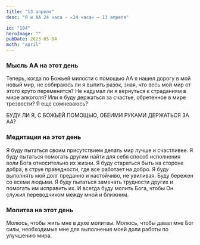 ```yaml
---
title: "13 апреля"
desc: "Я и АА 24 часа - «24 часа» — 13 апреля"

id: "104"
heroImage: ""
pubDate: 2023-05-04
moth: "april"
---
```


### Мысль АА на этот день

Теперь, когда по Божьей милости с помощью АА я нашел дорогу в мой новый мир,
не собираюсь ли я выпить разок, зная, что весь мой мир от этого круто
переменится? Не надумал ли я вернуться к страданиям в мире алкоголя? Или я
буду держаться за счастье, обретенное в мире трезвости? Я еще сомневаюсь?

БУДУ ЛИ Я, С БОЖЬЕЙ ПОМОЩЬЮ, ОБЕИМИ РУКАМИ ДЕРЖАТЬСЯ ЗА АА?

### Медитация на этот день

Я буду пытаться своим присутствием делать мир лучше и счастливее. Я буду
пытаться помогать другим найти для себя способ исполнения воли Бога
относительно их жизни. Я буду стараться быть на стороне добра, в струе
праведности, где все работает на добро. Я буду выполнять мой долг преданно и
настойчиво, не увиливая. Буду бережен со всеми людьми. Я буду пытаться
замечать трудности других и помогать им исправить их. И всегда буду молить
Бога, чтобы Он служил переводчиком между мной и ближним.

### Молитва на этот день

Молюсь, чтобы жить мне в духе молитвы. Молюсь, чтобы давал мне Бог силы,
необходимые мне для выполнения моей доли работы по улучшению мира.
